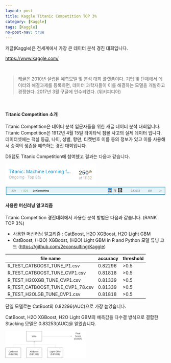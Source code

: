 ```yaml
---
layout: post
title: Kaggle Titanic Competition TOP 3%
category: [Kaggle] 
tags: [Kaggle]
no-post-nav: true
---
```


캐글(Kaggle)은 전세계에서 가장 큰 데이터 분석 경진 대회입니다.

https://www.kaggle.com/

<br>

> 캐글은 2010년 설립된 예측모델 및 분석 대회 플랫폼이다. 기업 및 단체에서 데이터와 해결과제를 등록하면, 데이터 과학자들이 이를 해결하는 모델을 개발하고 경쟁한다. 2017년 3월 구글에 인수되었다. (위키피디아)

<br>

<h4>Titanic Competition 소개</h4>

Titanic Competition은 데이터 분석 입문자들을 위한 캐글 데이터 분석 대회입니다.
Titanic Competition은 1912년 4월 15일 타이타닉 침몰 사고의 실제 데이터 입니다.
데이터셋에는 객실 등급, 나이, 성별, 항만, 티켓번호 이름 등의 정보가 있고 이를 사용해서 승객의 생존을 예측하는 경진 대회입니다.

DS랩도 Titanic Competition에 참여헸고 결과는 다음과 같습니다. 

<img src="https://raw.githubusercontent.com/2econsulting/2econsulting.github.io/master/_img/kaggle_titanic.png">

<img src="https://raw.githubusercontent.com/2econsulting/2econsulting.github.io/master/_img/kaggle_titanic2.png">

<br>

<h4>사용한 머신러닝 알고리즘</h4>

Titanic Competition 경진대회에서 사용한 분석 방법은 다음과 같습니다. (RANK TOP 3%)

* 사용한 머신러닝 알고리즘 : CatBoost, H2O XGBoost, H2O Light GBM
* CatBoost, (H2O) XGBoost, (H2O) Light GBM in R and Python 모델 튜닝 코드 (https://github.com/2econsulting/Kaggle)

|  file name | accuracy | threshold |
| ------------ | ------------ | ------------ |
|  R_TEST_CATBOOST_TUNE_P1.csv | 0.82296 | >0.5 |
|  R_TEST_CATBOOST_TUNE_CVP1.csv | 0.81818 | >0.5 |
|  R_TEST_H2OXGB_TUNE_CVP1.csv | 0.81339 | >0.5 |
|  R_TEST_CATBOOST_TUNE_CVP1_78.csv | 0.81339 | >0.5 |
|  R_TEST_H2OLGB_TUNE_CVP1.csv | 0.81818 | >0.5 | 

단일 모델로는 CatBoot의 0.82296(AUC)으로 가장 높았습니다.

CatBoost, H2O XGBoost, H2O Light GBM의 예측값을 다수결 방식으로 결합한 Stacking 모델은 0.83253(AUC)을 얻었습니다. 

<img src="https://raw.githubusercontent.com/2econsulting/2econsulting.github.io/master/_img/kaggle_titanic3.png" style="width: 50%">

<br>

